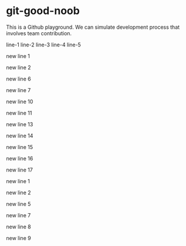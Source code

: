 # git-good-noob

This is a Github playground. We can simulate development process that involves team contribution.

line-1
line-2
line-3
line-4
line-5


new line 1

new line 2

new line 6

new line 7

new line 10

new line 11

new line 13


new line 14


new line 15


new line 16


new line 17


new line 1


new line 2


new line 5


new line 7


new line 8


new line 9

